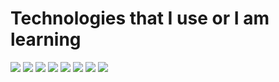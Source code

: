 

<h1> Technologies that I use or I am learning </h1>
<p>
<img src=https://img.shields.io/badge/Ansible-FF0000?logo=ansible&logoColor=white&style=flat>
<img src=https://img.shields.io/badge/git-FF4F00?logo=git&logoColor=white&style=flat>
<img src=https://img.shields.io/badge/githubactions-0FF50F?logo=githubactions&logoColor=white&style=flat>
<img src=https://img.shields.io/badge/Docker-00FFFF?logo=Docker&logoColor=white&style=flat>
<img src=https://img.shields.io/badge/Bash-000000?logo=Bash&logoColor=white&style=flat>
<img src=https://img.shields.io/badge/linux-FFFF00?logo=linux&logoColor=white&style=flat>
<img src=https://img.shields.io/badge/terraform-FF00FF?logo=terraform&logoColor=white&style=flat>
<img src=https://img.shields.io/badge/kubernetes-0000FF?logo=kubernetes&logoColor=white&style=flat>
</p>

